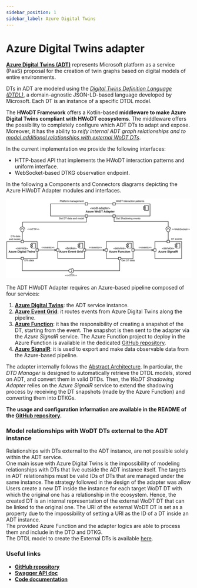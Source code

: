 ```yaml
---
sidebar_position: 1
sidebar_label: Azure Digital Twins
---
```


# Azure Digital Twins adapter

[**Azure Digital Twins (ADT)**](https://learn.microsoft.com/en-us/azure/digital-twins/) represents Microsoft platform as a service (PaaS) proposal for the creation of twin graphs based on digital models of entire environments.

DTs in ADT are modeled using the *[Digital Twins Definition Language (DTDL)](https://github.com/Azure/opendigitaltwins-dtdl/blob/master/DTDL/v3/DTDL.v3.md)*, a domain-agnostic JSON-LD-based language developed by Microsoft. Each DT is an instance of a specific DTDL model.

The **HWoDT Framework** offers a Kotlin-based **middleware to make Azure Digital Twins compliant with HWoDT ecosystems**. The middleware offers the possibility to completely configure which ADT DTs to adapt and expose. \
Moreover, it has the ability to *reify internal ADT graph relationships and to [model additional relationships with external WoDT DTs](#model-relationships-with-wodt-dts-external-to-the-adt-instance)*. 

In the current implementation we provide the following interfaces:
- HTTP-based API that implements the HWoDT interaction patterns and uniform interface.
- WebSocket-based DTKG observation endpoint.

In the following a Components and Connectors diagrams depicting the Azure HWoDT Adapter modules and interfaces.

![ADT HWoDT Adapter components and connectors diagram](../../../static/img/adtadapter-cc.svg)


The ADT HWoDT Adapter requires an Azure-based pipeline composed of four services:
1. [**Azure Digital Twins**](https://learn.microsoft.com/en-us/azure/digital-twins/): the ADT service instance.
2. [**Azure Event Grid**](https://learn.microsoft.com/en-us/azure/event-grid/): it routes events from Azure Digital Twins along the pipeline.
3. [**Azure Function**](https://learn.microsoft.com/en-us/azure/azure-functions/): it has the responsibility of creating a snapshot of the DT, starting from the event. The snapshot is then sent to the adapter via the *Azure SignalR* service. The Azure Function project to deploy in the Azure Function is available in the dedicated [GitHub repository](https://github.com/Web-of-Digital-Twins/azuredt-wodt-adapter-azurefunction).
4. [**Azure SignalR**](https://learn.microsoft.com/en-us/azure/azure-signalr/): it is used to export and make data observable data from the Azure-based pipeline.

The adapter internally follows the [Abstract Architecture](/docs/concepts/architecture/). In particular, the *DTD Manager* is designed to automatically retrieve the DTDL models, stored on ADT, and convert them in valid DTDs. Then, the *WoDT Shadowing Adapter* relies on the *Azure SignalR* service to extend the shadowing process by receiving the DT snapshots (made by the Azure Function) and converting them into DTKGs.

**The usage and configuration information are available in the README of the [GitHub repository](https://github.com/Web-of-Digital-Twins/azuredt-wodt-adapter).**


### Model relationships with WoDT DTs external to the ADT instance
Relationships with DTs external to the ADT instance, are not possible solely within the ADT service. \
One main issue with Azure Digital Twins is the impossibility of modeling relationships with DTs that live outside the ADT instance itself. 
The targets in ADT relationships must be valid IDs of DTs that are managed under the same instance. 
The strategy followed in the design of the adapter was allow Users create a new DT inside the instance for each target WoDT DT with which the original one has a relationship in the ecosystem. Hence, the created DT is an internal representation of the external WoDT DT that can be linked to the original one. The URI of the external WoDT DT is set as a property due to the impossibility of setting a URI as the ID of a DT inside an ADT instance. \
The provided Azure Function and the adapter logics are able to process them and include in the DTD and DTKG. \
The DTDL model to create the External DTs is available [here](https://github.com/Web-of-Digital-Twins/azuredt-wodt-adapter/blob/main/dtdl/ExternalDT.json).



### Useful links
- **[GitHub repository](https://github.com/Web-of-Digital-Twins/azuredt-wodt-adapter)**
- **[Swagger API doc](https://web-of-digital-twins.github.io/azuredt-wodt-adapter/documentation/openapi-doc/)**
- **[Code documentation](https://web-of-digital-twins.github.io/azuredt-wodt-adapter/documentation/code-doc/)**
